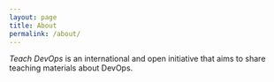 ```yaml
---
layout: page
title: About
permalink: /about/
---
```


_Teach DevOps_ is an international and open initiative that aims to share teaching materials about DevOps. 